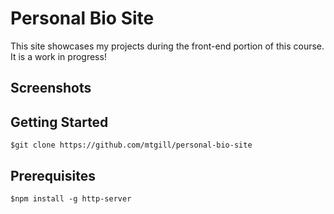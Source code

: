 # Personal Bio Site

This site showcases my projects during the front-end portion of this course. It is a work in progress! 

## Screenshots




## Getting Started 

`$git clone https://github.com/mtgill/personal-bio-site`

## Prerequisites

`$npm install -g http-server`